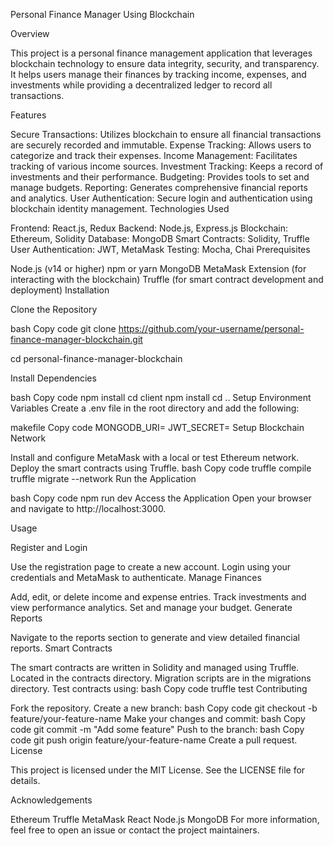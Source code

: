 Personal Finance Manager Using Blockchain

Overview

This project is a personal finance management application that leverages blockchain technology to ensure data integrity, security, and transparency. It helps users manage their finances by tracking income, expenses, and investments while providing a decentralized ledger to record all transactions.

Features

Secure Transactions: Utilizes blockchain to ensure all financial transactions are securely recorded and immutable.
Expense Tracking: Allows users to categorize and track their expenses.
Income Management: Facilitates tracking of various income sources.
Investment Tracking: Keeps a record of investments and their performance.
Budgeting: Provides tools to set and manage budgets.
Reporting: Generates comprehensive financial reports and analytics.
User Authentication: Secure login and authentication using blockchain identity management.
Technologies Used

Frontend: React.js, Redux
Backend: Node.js, Express.js
Blockchain: Ethereum, Solidity
Database: MongoDB
Smart Contracts: Solidity, Truffle
User Authentication: JWT, MetaMask
Testing: Mocha, Chai
Prerequisites

Node.js (v14 or higher)
npm or yarn
MongoDB
MetaMask Extension (for interacting with the blockchain)
Truffle (for smart contract development and deployment)
Installation

Clone the Repository

bash
Copy code
git clone https://github.com/your-username/personal-finance-manager-blockchain.git


cd personal-finance-manager-blockchain


Install Dependencies

bash
Copy code
npm install
cd client
npm install
cd ..
Setup Environment Variables
Create a .env file in the root directory and add the following:

makefile
Copy code
MONGODB_URI=<your-mongodb-uri>
JWT_SECRET=<your-jwt-secret>
Setup Blockchain Network

Install and configure MetaMask with a local or test Ethereum network.
Deploy the smart contracts using Truffle.
bash
Copy code
truffle compile
truffle migrate --network <network-name>
Run the Application

bash
Copy code
npm run dev
Access the Application
Open your browser and navigate to http://localhost:3000.

Usage

Register and Login

Use the registration page to create a new account.
Login using your credentials and MetaMask to authenticate.
Manage Finances

Add, edit, or delete income and expense entries.
Track investments and view performance analytics.
Set and manage your budget.
Generate Reports

Navigate to the reports section to generate and view detailed financial reports.
Smart Contracts

The smart contracts are written in Solidity and managed using Truffle.
Located in the contracts directory.
Migration scripts are in the migrations directory.
Test contracts using:
bash
Copy code
truffle test
Contributing

Fork the repository.
Create a new branch:
bash
Copy code
git checkout -b feature/your-feature-name
Make your changes and commit:
bash
Copy code
git commit -m "Add some feature"
Push to the branch:
bash
Copy code
git push origin feature/your-feature-name
Create a pull request.
License

This project is licensed under the MIT License. See the LICENSE file for details.

Acknowledgements

Ethereum
Truffle
MetaMask
React
Node.js
MongoDB
For more information, feel free to open an issue or contact the project maintainers.
